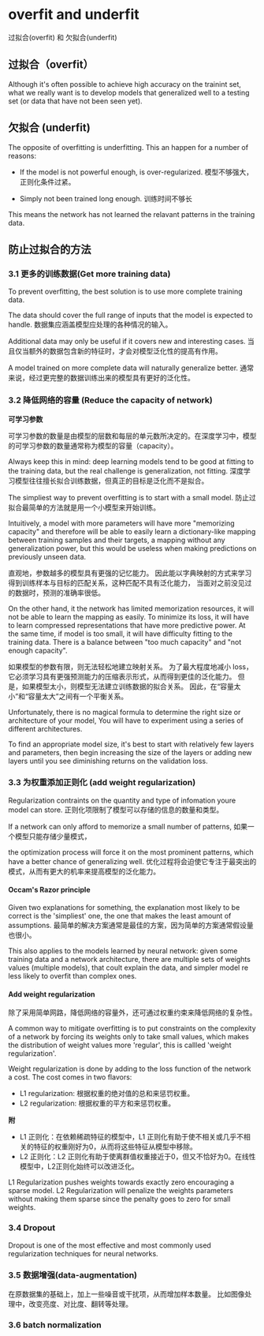# overfit and underfit

过拟合(overfit) 和 欠拟合(underfit)

## 过拟合（overfit）

Although it's often possible to achieve high accuracy on the trainint set,
what we really want is to develop models that generalized well to a testing set
(or data that have not been seen yet).

## 欠拟合 (underfit)

The opposite of overfitting is underfitting.
This an happen for a number of reasons:

* If the model is not powerful enough, is over-regularized.
  模型不够强大，正则化条件过紧。

* Simply not been trained long enough.
  训练时间不够长

This means the network has not learned the relavant patterns in the training data.

## 防止过拟合的方法

### 3.1 更多的训练数据(Get more training data)

To prevent overfitting, the best solution is to use more complete training data.

The data should cover the full range of inputs that the model is expected to handle.
数据集应涵盖模型应处理的各种情况的输入。

Additional data may only be useful if it covers new and interesting cases.
当且仅当额外的数据包含新的特征时，才会对模型泛化性的提高有作用。

A model trained on more complete data will naturally generalize better.
通常来说，经过更完整的数据训练出来的模型具有更好的泛化性。

### 3.2 降低网络的容量 (Reduce the capacity of network)

**可学习参数**

可学习参数的数量是由模型的层数和每层的单元数所决定的。在深度学习中，模型的可学习参数的数量通常称为模型的容量（capacity）。

Always keep this in mind: deep learning models tend to be good at fitting to the training data,
but the real challenge is generalization, not fitting.
深度学习模型往往擅长拟合训练数据，但真正的目标是泛化而不是拟合。

The simpliest way to prevent overfitting is to start with a small model.
防止过拟合最简单的方法就是用一个小模型来开始训练。

Intuitively, a model with more parameters will have more "memorizing capacity" and therefore will be able to
easily learn a dictionary-like mapping between training samples and their targets, a mapping without any generalization
power, but this would be useless when making predictions on previously unseen data.

直观地，参数越多的模型具有更强的记忆能力。
因此能以字典映射的方式来学习得到训练样本与目标的匹配关系，这种匹配不具有泛化能力，
当面对之前没见过的数据时，预测的准确率很低。

On the other hand, it the network has limited memorization resources, it will not be able to learn the mapping as easily.
To minimize its loss, it will have to learn compressed representations that have more predictive power.
At the same time, if model is too small, it will have difficulty fitting to the training data.
There is a balance between "too much capacity" and "not enough capacity".

如果模型的参数有限，则无法轻松地建立映射关系。
为了最大程度地减小 loss，它必须学习具有更强预测能力的压缩表示形式，从而得到更佳的泛化能力。
但是，如果模型太小，则模型无法建立训练数据的拟合关系。
因此，在“容量太小”和“容量太大”之间有一个平衡关系。

Unfortunately, there is no magical formula to determine the right size or architecture of your model,
You will have to experiment using a series of different architectures.

To find an appropriate model size, it's best to start with relatively few layers and parameters,
then begin increasing the size of the layers or adding new layers until you see diminishing returns on the validation loss.


### 3.3 为权重添加正则化 (add weight regularization)

Regularization contraints on the quantity and type of infomation youre model can store.
正则化项限制了模型可以存储的信息的数量和类型。

If a network can only afford to memorize a small number of patterns,
如果一个模型只能存储少量模式，

the optimization process will force it on the most prominent patterns,
which have a better chance  of generalizing well.
优化过程将会迫使它专注于最突出的模式，从而有更大的机率来提高模型的泛化能力。


#### Occam's Razor principle

Given two explanations for something, the explanation most likely to be correct is the 'simpliest' one,
the one that makes the least amount of assumptions.
最简单的解决方案通常是最佳的方案，因为简单的方案通常假设量也很小。

This also applies to the models learned by neural network:
given some training data and a network architecture, there are multiple sets of weights values (multiple models),
that coult explain the data, and simpler model re less likely to overfit than complex ones.

#### Add weight regularization

除了采用简单网路，降低网络的容量外，还可通过权重约束来降低网络的复杂性。

A common way to mitigate overfitting is to put constraints on the complexity of a network
by forcing its weights only to take small values, which makes the distribution of
weight values more 'regular', this is callled 'weight regularization'.

Weight regularization is done by adding to the loss function of the network a cost.
The cost comes in two flavors:

* L1 regularization: 根据权重的绝对值的总和来惩罚权重。
* L2 regularization: 根据权重的平方和来惩罚权重。

**附**

* L1 正则化：在依赖稀疏特征的模型中，L1 正则化有助于使不相关或几乎不相关的特征的权重刚好为0，从而将这些特征从模型中移除。
* L2 正则化：L2 正则化有助于使离群值权重接近于0，但又不恰好为0。在线性模型中，L2正则化始终可以改进泛化。

L1 Regularization pushes weights towards exactly zero encouraging a sparse model.
L2 Regularization will penalize the weights parameters without making them sparse since the penalty goes to zero for small weights.


### 3.4 Dropout

Dropout is one of the most effective and most commonly used regularization techniques for neural networks.

### 3.5 数据增强(data-augmentation)

在原数据集的基础上，加上一些噪音或干扰项，从而增加样本数量。
比如图像处理中，改变亮度、对比度、翻转等处理。

### 3.6 batch normalization
